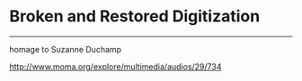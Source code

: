 # Broken and Restored Digitization
---------------------

homage to Suzanne Duchamp

http://www.moma.org/explore/multimedia/audios/29/734